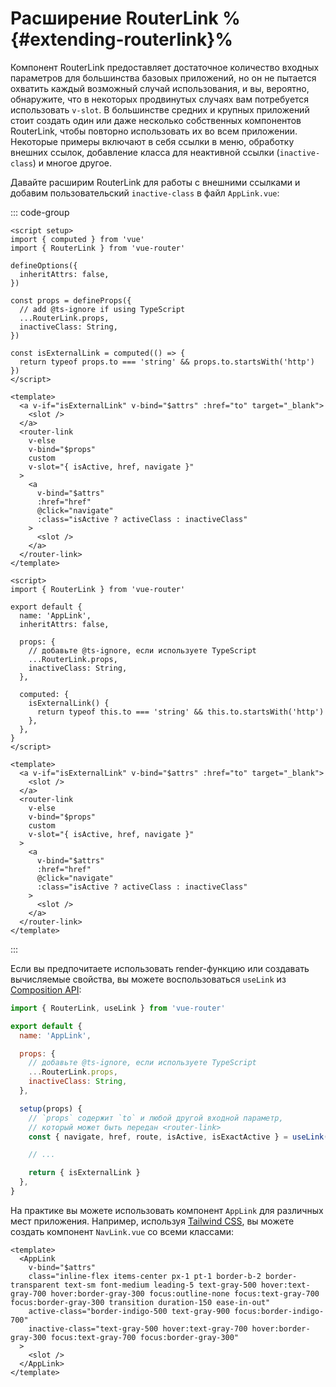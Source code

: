 # Расширение RouterLink %{#extending-routerlink}%

<VueSchoolLink
  href="https://vueschool.io/lessons/extending-router-link-for-external-urls"
  title="Узнайте, как расширить компонент router-link"
/>

Компонент RouterLink предоставляет достаточное количество входных параметров для большинства базовых приложений, но он не пытается охватить каждый возможный случай использования, и вы, вероятно, обнаружите, что в некоторых продвинутых случаях вам потребуется использовать `v-slot`. В большинстве средних и крупных приложений стоит создать один или даже несколько собственных компонентов RouterLink, чтобы повторно использовать их во всем приложении. Некоторые примеры включают в себя ссылки в меню, обработку внешних ссылок, добавление класса для неактивной ссылки (`inactive-class`) и многое другое.

Давайте расширим RouterLink для работы с внешними ссылками и добавим пользовательский `inactive-class` в файл `AppLink.vue`:

::: code-group

```vue [Composition API]
<script setup>
import { computed } from 'vue'
import { RouterLink } from 'vue-router'

defineOptions({
  inheritAttrs: false,
})

const props = defineProps({
  // add @ts-ignore if using TypeScript
  ...RouterLink.props,
  inactiveClass: String,
})

const isExternalLink = computed(() => {
  return typeof props.to === 'string' && props.to.startsWith('http')
})
</script>

<template>
  <a v-if="isExternalLink" v-bind="$attrs" :href="to" target="_blank">
    <slot />
  </a>
  <router-link
    v-else
    v-bind="$props"
    custom
    v-slot="{ isActive, href, navigate }"
  >
    <a
      v-bind="$attrs"
      :href="href"
      @click="navigate"
      :class="isActive ? activeClass : inactiveClass"
    >
      <slot />
    </a>
  </router-link>
</template>
```

```vue [Options API]
<script>
import { RouterLink } from 'vue-router'

export default {
  name: 'AppLink',
  inheritAttrs: false,

  props: {
    // добавьте @ts-ignore, если используете TypeScript
    ...RouterLink.props,
    inactiveClass: String,
  },

  computed: {
    isExternalLink() {
      return typeof this.to === 'string' && this.to.startsWith('http')
    },
  },
}
</script>

<template>
  <a v-if="isExternalLink" v-bind="$attrs" :href="to" target="_blank">
    <slot />
  </a>
  <router-link
    v-else
    v-bind="$props"
    custom
    v-slot="{ isActive, href, navigate }"
  >
    <a
      v-bind="$attrs"
      :href="href"
      @click="navigate"
      :class="isActive ? activeClass : inactiveClass"
    >
      <slot />
    </a>
  </router-link>
</template>
```

:::

Если вы предпочитаете использовать render-функцию или создавать вычисляемые свойства, вы можете воспользоваться `useLink` из [Composition API](./composition-api.md):

```js
import { RouterLink, useLink } from 'vue-router'

export default {
  name: 'AppLink',

  props: {
    // добавьте @ts-ignore, если используете TypeScript
    ...RouterLink.props,
    inactiveClass: String,
  },

  setup(props) {
    // `props` содержит `to` и любой другой входной параметр,
    // который может быть передан <router-link>
    const { navigate, href, route, isActive, isExactActive } = useLink(props)

    // ...

    return { isExternalLink }
  },
}
```

На практике вы можете использовать компонент `AppLink` для различных мест приложения. Например, используя [Tailwind CSS](https://tailwindcss.com), вы можете создать компонент `NavLink.vue` со всеми классами:

```vue
<template>
  <AppLink
    v-bind="$attrs"
    class="inline-flex items-center px-1 pt-1 border-b-2 border-transparent text-sm font-medium leading-5 text-gray-500 hover:text-gray-700 hover:border-gray-300 focus:outline-none focus:text-gray-700 focus:border-gray-300 transition duration-150 ease-in-out"
    active-class="border-indigo-500 text-gray-900 focus:border-indigo-700"
    inactive-class="text-gray-500 hover:text-gray-700 hover:border-gray-300 focus:text-gray-700 focus:border-gray-300"
  >
    <slot />
  </AppLink>
</template>
```
